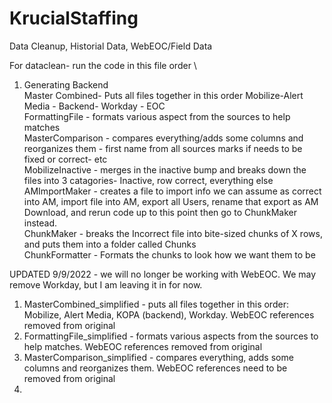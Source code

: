 # KrucialStaffing
 
Data Cleanup, 
Historial Data, 
WebEOC/Field Data


For dataclean- run the code in this file order \
1) Generating Backend\
Master Combined- Puts all files together in this order Mobilize-Alert Media - Backend- Workday - EOC\
FormattingFile - formats various aspect from the sources to help matches\
MasterComparison - compares everything/adds some columns and reorganizes them - first name from all sources marks if needs to be fixed or correct- etc\
MobilizeInactive - merges in the inactive bump and breaks down the files into 3 catagories- Inactive, row correct, everything else\
AMImportMaker - creates a file to import info we can assume as correct into AM, import file into AM, export all Users, rename that export as AM Download, and rerun code up to this point then go to ChunkMaker instead.\
ChunkMaker - breaks the Incorrect file into bite-sized chunks of X rows, and puts them into a folder called Chunks\
ChunkFormatter - Formats the chunks to look how we want them to be

UPDATED 9/9/2022 - we will no longer be working with WebEOC.  We may remove Workday, but I am leaving it in for now.

1. MasterCombined_simplified - puts all files together in this order: Mobilize, Alert Media, KOPA (backend), Workday.  WebEOC references removed from original
2. FormattingFile_simplified - formats various aspects from the sources to help matches.  WebEOC references removed from original
3. MasterComparison_simplified - compares everything, adds some columns and reorganizes them. WebEOC references need to be removed from original
4. 
